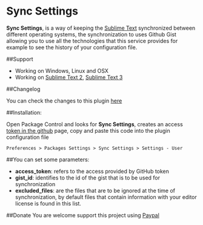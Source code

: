 Sync Settings
===============

**Sync Settings**, is a way of keeping the [Sublime Text](http://sublimetext.com/) synchronized between different operating systems, the synchronization to uses Github Gist allowing you to use all the technologies that this service provides for example to see the history of your configuration file.

##Support

* Working on Windows, Linux and OSX
* Working on [Sublime Text 2](http://sublimetext.com/2), [Sublime Text 3](http://sublimetext.com/3)

##Changelog

You can check the changes to this plugin [here](CHANGELOG.md)

##Installation:

Open Package Control and looks for **Sync Settings**, creates an access [token in the github](https://github.com/settings/tokens) page, copy and paste this code into the plugin configuration file

```Preferences > Packages Settings > Sync Settings > Settings - User```

##You can set some parameters:

* **access_token**: refers to the access provided by GitHub token
* **gist_id**: identifies to the id of the gist that is to be used for synchronization
* **excluded_files**: are the files that are to be ignored at the time of synchronization, by default files that contain information with your editor license is found in this list.

##Donate
You are welcome support this project using [Paypal](https://www.paypal.com/cgi-bin/webscr?cmd=_s-xclick&hosted_button_id=7XCNSKK5W7DKJ)
